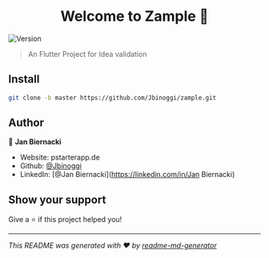 <h1 align="center">Welcome to Zample 👋</h1>
<p>
  <img alt="Version" src="https://img.shields.io/badge/version-0.1-blue.svg?cacheSeconds=2592000" />
</p>

> An Flutter Project for Idea validation

## Install

```sh
git clone -b master https://github.com/Jbinoggi/zample.git
```

## Author

👤 **Jan Biernacki**

* Website: pstarterapp.de
* Github: [@Jbinoggi](https://github.com/Jbinoggi)
* LinkedIn: [@Jan Biernacki](https://linkedin.com/in/Jan Biernacki)

## Show your support

Give a ⭐️ if this project helped you!

***
_This README was generated with ❤️ by [readme-md-generator](https://github.com/kefranabg/readme-md-generator)_